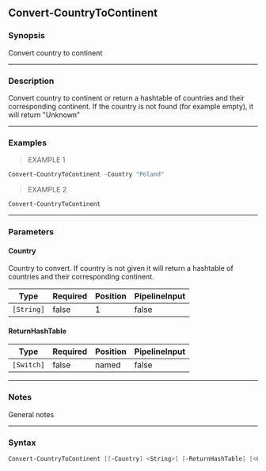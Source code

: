 Convert-CountryToContinent
--------------------------

### Synopsis
Convert country to continent

---

### Description

Convert country to continent or return a hashtable of countries and their corresponding continent.
If the country is not found (for example empty), it will return "Unknown"

---

### Examples
> EXAMPLE 1

```PowerShell
Convert-CountryToContinent -Country "Poland"
```
> EXAMPLE 2

```PowerShell
Convert-CountryToContinent
```

---

### Parameters
#### **Country**
Country to convert. If country is not given it will return a hashtable of countries and their corresponding continent.

|Type      |Required|Position|PipelineInput|
|----------|--------|--------|-------------|
|`[String]`|false   |1       |false        |

#### **ReturnHashTable**

|Type      |Required|Position|PipelineInput|
|----------|--------|--------|-------------|
|`[Switch]`|false   |named   |false        |

---

### Notes
General notes

---

### Syntax
```PowerShell
Convert-CountryToContinent [[-Country] <String>] [-ReturnHashTable] [<CommonParameters>]
```
